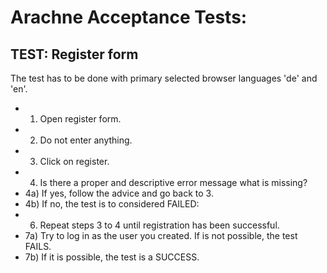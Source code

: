 # Arachne Acceptance Tests:

## TEST: Register form

The test has to be done with primary selected browser languages 'de' and 'en'.

* 1) Open register form.
* 2) Do not enter anything.
* 3) Click on register.
* 4) Is there a proper and descriptive error message what is missing?
* 4a) If yes, follow the advice and go back to 3.
* 4b) If no, the test is to considered FAILED:
* 6) Repeat steps 3 to 4 until registration has been successful.
* 7a) Try to log in as the user you created. If is not possible, the test FAILS.
* 7b) If it is possible, the test is a SUCCESS.

